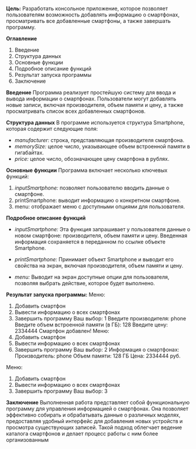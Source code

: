
**Цель:**
Разработать консольное приложение, которое позволяет пользователям возможность добавлять информацию о смартфонах, просматривать все добавленные смартфоны, а также завершать программу.

**Оглавление**
1. Введение
2. Структура данных
3. Основные функции
4. Подробное описание функций
5. Результат запуска программы
6. Заключение

**Введение**
Программа реализует простейшую систему для ввода и вывода информации о смартфонах. Пользователи могут добавлять новые записи, включая производителя, объем памяти и цену, а также просматривать список всех добавленных смартфонов.

**Структура данных**
В программе используется структура Smartphone, которая содержит следующие поля:
- *manufacturer:* строка, представляющая производителя смартфона.
- *memorySize:* целое число, указывающее объем встроенной памяти в гигабайтах.
- *price:* целое число, обозначающее цену смартфона в рублях.

**Основные функции**
Программа включает несколько ключевых функций:
1. *inputSmartphone:* позволяет пользователю вводить данные о смартфоне.
2. printSmartphone: выводит информацию о конкретном смартфоне.
3. menu: отображает меню с доступными опциями для пользователя.

**Подробное описание функций**
- *inputSmartphone:* Эта функция запрашивает у пользователя данные о новом смартфоне: производителя, объем памяти и цену. Введенная информация сохраняется в переданном по ссылке объекте Smartphone.
  
- *printSmartphone:* Принимает объект Smartphone и выводит его свойства на экран, включая производителя, объем памяти и цену.
  
- *menu:* Выводит на экран доступные опции для пользователя, позволяя выбрать действие, которое будет выполнено.
 
**Результат запуска программы:**
Меню:
1. Добавить смартфон
2. Вывести информацию о всех смартфонах
3. Завершить программу
Ваш выбор: 1
Введите производителя: рhone
Введите объем встроенной памяти (в ГБ): 128
Введите цену: 2334444
Смартфон добавлен!
Меню:
1. Добавить смартфон
2. Вывести информацию о всех смартфонах
3. Завершить программу
Ваш выбор: 2
Информация о смартфонах:
Производитель: рhone
Объем памяти: 128 ГБ
Цена: 2334444 руб.

Меню:
1. Добавить смартфон
2. Вывести информацию о всех смартфонах
3. Завершить программу
Ваш выбор: 3


**Заключение**
Выполненная работа представляет собой функциональную программу для управления информацией о смартфонах. Она позволяет эффективно собирать и обрабатывать данные о различных моделях, предоставляя удобный интерфейс для добавления новых устройств и просмотра существующих записей. Такой подход облегчает ведение каталога смартфонов и делает процесс работы с ним более организованным
